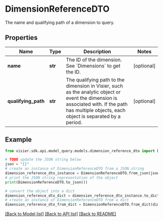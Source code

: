 # DimensionReferenceDTO

The name and qualifying path of a dimension to query.

## Properties

Name | Type | Description | Notes
------------ | ------------- | ------------- | -------------
**name** | **str** | The ID of the dimension. See &#x60;Dimensions&#x60; to get the ID. | [optional] 
**qualifying_path** | **str** | The qualifying path to the dimension in Visier, such as the analytic object or event the dimension is  associated with. If the path has multiple objects, each object is separated by a period. | [optional] 

## Example

```python
from visier.sdk.api.model_query.models.dimension_reference_dto import DimensionReferenceDTO

# TODO update the JSON string below
json = "{}"
# create an instance of DimensionReferenceDTO from a JSON string
dimension_reference_dto_instance = DimensionReferenceDTO.from_json(json)
# print the JSON string representation of the object
print(DimensionReferenceDTO.to_json())

# convert the object into a dict
dimension_reference_dto_dict = dimension_reference_dto_instance.to_dict()
# create an instance of DimensionReferenceDTO from a dict
dimension_reference_dto_from_dict = DimensionReferenceDTO.from_dict(dimension_reference_dto_dict)
```
[[Back to Model list]](../README.md#documentation-for-models) [[Back to API list]](../README.md#documentation-for-api-endpoints) [[Back to README]](../README.md)


